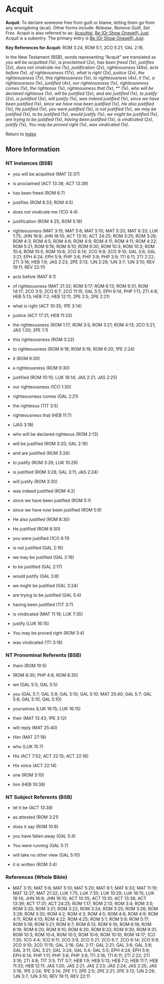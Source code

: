 # Acquit
**Acquit**. 
To declare someone free from guilt or blame, letting them go from any wrongdoing (acai). 
Other forms include: 
*Release*, *Remove Guilt*, *Set Free*. 
Acquit is also referred to as: 
[Acquittal](Acquittal.md), [Be (Or Show Oneself) Just](Just.md). 
Acquit is a subentry. The primary entry is 
[Be (Or Show Oneself) Just](Just.md). 


**Key References for Acquit**: 
ROM 3:24, ROM 5:1, 2CO 5:21, GAL 2:16. 




In the New Testament (BSB), words representing “Acquit” are translated as 
*you will be acquitted* (1x), *is proclaimed* (2x), *has been freed* (1x), *justifies* (2x), *does not vindicate me* (1x), *justification* (2x), *righteousness* (49x), *acts before* (1x), *of righteousness* (17x), *what is right* (2x), *justice* (2x), *the righteousness* (7x), *this righteousness* (1x), *to righteousness* (4x), *it* (1x), *a righteousness* (1x), *justified* (4x), *our righteousness* (1x), *righteousness comes* (1x), *the righteous* (1x), *righteousness that* (1x), ** (1x), *who will be declared righteous* (1x), *will be justified* (2x), *and are justified* (1x), *to justify* (2x), *is justified* (3x), *will justify* (1x), *was indeed justified* (1x), *since we have been justified* (1x), *since we have now been justified* (1x), *He also justified* (1x), *He justified* (1x), *you were justified* (1x), *is not justified* (1x), *we may be justified* (1x), *to be justified* (1x), *would justify* (1x), *we might be justified* (1x), *are trying to be justified* (1x), *having been justified* (1x), *is vindicated* (2x), *justify* (1x), *You may be proved right* (1x), *was vindicated* (1x). 


Return to [Index](00-Index.md)

## More Information

### NT Instances (BSB)

* you will be acquitted (MAT 12:37)

* is proclaimed (ACT 13:38; ACT 13:39)

* has been freed (ROM 6:7)

* justifies (ROM 8:33; ROM 4:5)

* does not vindicate me (1CO 4:4)

* justification (ROM 4:25; ROM 5:18)

* righteousness (MAT 3:15; MAT 5:6; MAT 5:10; MAT 5:20; MAT 6:33; LUK 1:75; JHN 16:8; JHN 16:10; ACT 13:10; ACT 24:25; ROM 3:25; ROM 3:26; ROM 4:3; ROM 4:5; ROM 4:6; ROM 4:9; ROM 4:11; ROM 4:11; ROM 4:22; ROM 5:21; ROM 6:16; ROM 8:10; ROM 9:30; ROM 10:3; ROM 10:3; ROM 10:4; ROM 10:5; ROM 10:6; 2CO 6:14; 2CO 9:9; 2CO 9:10; GAL 3:6; GAL 3:21; EPH 4:24; EPH 5:9; PHP 3:6; PHP 3:9; PHP 3:9; 1TI 6:11; 2TI 2:22; 2TI 3:16; HEB 1:9; JAS 2:23; 2PE 3:13; 1JN 2:29; 1JN 3:7; 1JN 3:10; REV 19:11; REV 22:11)

* acts before (MAT 6:1)

* of righteousness (MAT 21:32; ROM 5:17; ROM 6:13; ROM 9:31; ROM 14:17; 2CO 3:9; 2CO 6:7; 2CO 11:15; GAL 5:5; EPH 6:14; PHP 1:11; 2TI 4:8; HEB 5:13; HEB 7:2; HEB 12:11; 2PE 2:5; 2PE 2:21)

* what is right (ACT 10:35; 1PE 3:14)

* justice (ACT 17:31; HEB 11:33)

* the righteousness (ROM 1:17; ROM 3:5; ROM 3:21; ROM 4:13; 2CO 5:21; JAS 1:20; 2PE 1:1)

* this righteousness (ROM 3:22)

* to righteousness (ROM 6:18; ROM 6:19; ROM 6:20; 1PE 2:24)

* it (ROM 9:30)

* a righteousness (ROM 9:30)

* justified (ROM 10:10; LUK 18:14; JAS 2:21; JAS 2:25)

* our righteousness (1CO 1:30)

* righteousness comes (GAL 2:21)

* the righteous (TIT 3:5)

* righteousness that (HEB 11:7)

*  (JAS 3:18)

* who will be declared righteous (ROM 2:13)

* will be justified (ROM 3:20; GAL 2:16)

* and are justified (ROM 3:24)

* to justify (ROM 3:26; LUK 10:29)

* is justified (ROM 3:28; GAL 3:11; JAS 2:24)

* will justify (ROM 3:30)

* was indeed justified (ROM 4:2)

* since we have been justified (ROM 5:1)

* since we have now been justified (ROM 5:9)

* He also justified (ROM 8:30)

* He justified (ROM 8:30)

* you were justified (1CO 6:11)

* is not justified (GAL 2:16)

* we may be justified (GAL 2:16)

* to be justified (GAL 2:17)

* would justify (GAL 3:8)

* we might be justified (GAL 3:24)

* are trying to be justified (GAL 5:4)

* having been justified (TIT 3:7)

* is vindicated (MAT 11:19; LUK 7:35)

* justify (LUK 16:15)

* You may be proved right (ROM 3:4)

* was vindicated (1TI 3:16)



### NT Pronominal Referents (BSB)

* them (ROM 10:5)

*  (ROM 8:30; PHP 4:8; ROM 8:30)

* we (GAL 5:5; GAL 5:5)

* you (GAL 5:7; GAL 5:8; GAL 5:10; GAL 5:10; MAT 25:40; GAL 5:7; GAL 5:8; GAL 5:10; GAL 5:10)

* yourselves (LUK 16:15; LUK 16:15)

* their (MAT 13:43; 1PE 3:12)

* will reply (MAT 25:40)

* Him (MAT 27:19)

* who (LUK 15:7)

* His (ACT 7:52; ACT 22:15; ACT 22:16)

* His voice (ACT 22:14)

* one (ROM 3:10)

* him (HEB 10:38)



### NT Subject Referents (BSB)

* let it be (ACT 13:38)

* as attested (ROM 3:21)

* does it say (ROM 10:8)

* you have fallen away (GAL 5:4)

* You were running (GAL 5:7)

* will take no other view (GAL 5:10)

* it is written (ROM 3:4)



### References (Whole Bible)

* MAT 3:15; MAT 5:6; MAT 5:10; MAT 5:20; MAT 6:1; MAT 6:33; MAT 11:19; MAT 12:37; MAT 21:32; LUK 1:75; LUK 7:35; LUK 10:29; LUK 16:15; LUK 18:14; JHN 16:8; JHN 16:10; ACT 10:35; ACT 13:10; ACT 13:38; ACT 13:39; ACT 17:31; ACT 24:25; ROM 1:17; ROM 2:13; ROM 3:4; ROM 3:5; ROM 3:20; ROM 3:21; ROM 3:22; ROM 3:24; ROM 3:25; ROM 3:26; ROM 3:28; ROM 3:30; ROM 4:2; ROM 4:3; ROM 4:5; ROM 4:6; ROM 4:9; ROM 4:11; ROM 4:13; ROM 4:22; ROM 4:25; ROM 5:1; ROM 5:9; ROM 5:17; ROM 5:18; ROM 5:21; ROM 6:7; ROM 6:13; ROM 6:16; ROM 6:18; ROM 6:19; ROM 6:20; ROM 8:10; ROM 8:30; ROM 8:33; ROM 9:30; ROM 9:31; ROM 10:3; ROM 10:4; ROM 10:5; ROM 10:6; ROM 10:10; ROM 14:17; 1CO 1:30; 1CO 4:4; 1CO 6:11; 2CO 3:9; 2CO 5:21; 2CO 6:7; 2CO 6:14; 2CO 9:9; 2CO 9:10; 2CO 11:15; GAL 2:16; GAL 2:17; GAL 2:21; GAL 3:6; GAL 3:8; GAL 3:11; GAL 3:21; GAL 3:24; GAL 5:4; GAL 5:5; EPH 4:24; EPH 5:9; EPH 6:14; PHP 1:11; PHP 3:6; PHP 3:9; 1TI 3:16; 1TI 6:11; 2TI 2:22; 2TI 3:16; 2TI 4:8; TIT 3:5; TIT 3:7; HEB 1:9; HEB 5:13; HEB 7:2; HEB 11:7; HEB 11:33; HEB 12:11; JAS 1:20; JAS 2:21; JAS 2:23; JAS 2:24; JAS 2:25; JAS 3:18; 1PE 2:24; 1PE 3:14; 2PE 1:1; 2PE 2:5; 2PE 2:21; 2PE 3:13; 1JN 2:29; 1JN 3:7; 1JN 3:10; REV 19:11; REV 22:11



